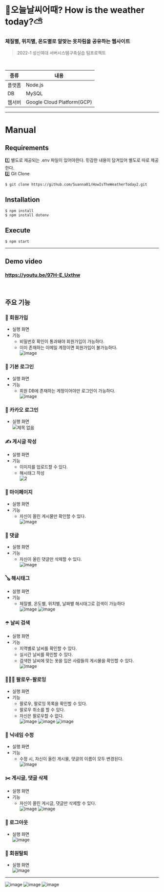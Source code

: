 # 🌈오늘날씨어때? How is the weather today?⛅

<h3>체질별, 위치별, 온도별로 알맞는 옷차림을 공유하는 웹사이트</h3>

> 2022-1 성신여대 서버시스템구축실습 팀프로젝트

</br>

|종류|내용|
|------|---|
|플랫폼|Node.js|
|DB|MySQL|
|웹서버|Google Cloud Platform(GCP)|

***
<h1>Manual</h1>

<h2>Requirements</h2>
1️⃣ 별도로 제공되는 .env 파일이 있어야한다. 민감한 내용이 담겨있어 별도로 따로 제공한다. </br> 
2️⃣ Git Clone

```
$ git clone https://github.com/Suanna01/HowIsTheWeatherToday2.git
```

<h2>Installation </h2>

```
$ npm install
$ npm install dotenv
```

<h2>Execute</h2>

```
$ npm start
```

***

<h2>Demo video</h2>

### https://youtu.be/97H-E_Uxthw

</br>

<h2>주요 기능</h2>

### 🔐 회원가입
- 실행 화면</br>
- 기능 
  - 비밀번호 확인이 통과돼야 회원가입이 가능하다.
  - 이미 존재하는 이메일 계정이면 회원가입이 불가능하다.</br>
![image](https://user-images.githubusercontent.com/86403488/173875303-2d65d8c8-4f9b-49b4-ba66-b280987f0b9a.png)

### 🔐 기본 로그인
- 실행 화면</br>
- 기능 
  - 회원 DB에 존재하는 계정이어야만 로그인이 가능하다.</br>
![image](https://user-images.githubusercontent.com/86403488/173873537-57b2379a-610d-4121-adaa-e359d708c264.png)

### 💛 카카오 로그인
- 실행 화면</br>
![제목 없음](https://user-images.githubusercontent.com/86403488/173873947-a90e00b5-6e20-4033-958f-aac7eb20326e.png)

### ✍️ 게시글 작성
- 실행 화면</br>
- 기능 
  - 이미지를 업로드할 수 있다.
  - 해시태그 작성</br>
![2](https://user-images.githubusercontent.com/86403488/173874155-53e4da6b-8cb0-41e0-841c-82d65444eb5c.png)

### 👩 마이페이지
- 실행 화면</br>
- 기능 
  - 자신이 올린 게시물만 확인할 수 있다.</br>
![image](https://user-images.githubusercontent.com/86403488/173876642-f7efb26a-e63c-4183-8959-c47f335d5046.png)

### 💌 댓글
- 실행 화면
- 기능 
  - 자신이 올린 댓글만 삭제할 수 있다.</br>
![image](https://user-images.githubusercontent.com/86403488/173874961-1fd95798-fd0a-4eeb-b015-68e54b68eb30.png)

### 🪕 해시태그 
- 실행 화면
- 기능 
  - 체질별, 온도별, 위치별, 날짜별 해시태그로 검색이 가능하다</br>
![image](https://user-images.githubusercontent.com/86403488/173875640-7c34134c-d1ef-48bb-a2f6-e67b9efbf744.png)
![image](https://user-images.githubusercontent.com/86403488/173876254-3eee6e84-1625-4a13-85c5-354d206ea882.png)

### ☂️ 날씨 검색 
- 실행 화면</br>
- 기능 
  - 지역별로 날씨를 확인할 수 있다.
  - 실시간 날씨를 확인할 수 있다.
  - 검색한 날씨에 맞는 옷을 입은 사람들의 게시물을 확인할 수 있다.</br>
![image](https://user-images.githubusercontent.com/86403488/173876735-cc1434e1-561f-4265-947a-db414f0c7084.png)

### 👩‍👩‍👧 팔로우-팔로잉
- 실행 화면</br>
- 기능 
  - 팔로우, 팔로잉 목록을 확인할 수 있다.
  - 팔로우 취소를 할 수 있다.
  - 자신은 팔로우할 수 없다.</br>
![image](https://user-images.githubusercontent.com/86403488/173876859-aa9a0899-2727-400c-8aeb-d1b573249e9c.png)
![image](https://user-images.githubusercontent.com/86403488/173876927-f405626c-af81-4cd1-9313-b2fa71b2f4a4.png)
![image](https://user-images.githubusercontent.com/86403488/173877226-4ffc2051-392b-4d6a-8911-b9a2d807a8a3.png)

### 🔨 닉네임 수정
- 실행 화면</br>
- 기능 
  - 수정 시, 자신이 올린 게시물, 댓글의 이름이 모두 변경된다.</br>
![image](https://user-images.githubusercontent.com/86403488/173877285-a6ea3b77-70ee-4e89-ab23-e67f8e8c5518.png)

### ✂️ 게시글, 댓글 삭제
- 실행 화면</br>
- 기능 
  - 자신이 올린 게시글, 댓글만 삭제할 수 있다.</br>
![image](https://user-images.githubusercontent.com/86403488/173877498-ae6c3730-e9fc-48ce-9fed-2a475a9b5557.png)
![image](https://user-images.githubusercontent.com/86403488/173877560-132069c1-b986-47e6-8c53-a4393efe2523.png)

### 👋 로그아웃
- 실행 화면</br>
![image](https://user-images.githubusercontent.com/86403488/173877673-3c3a31b2-b9d3-4ef8-a73e-2d35ebf6cc25.png)

### 🙅 회원탈퇴
- 실행 화면</br>
![image](https://user-images.githubusercontent.com/86403488/173877838-3c6768d6-d992-46e0-b137-4231d68e0c87.png)

***

![image](https://user-images.githubusercontent.com/86403488/173384508-909ccbaf-9aa6-4bb7-80cb-55745dfb1b0e.png)
![image](https://user-images.githubusercontent.com/86403488/173384544-79fa1594-0eb3-4aa1-978b-e5e3477e512b.png)
![image](https://user-images.githubusercontent.com/86403488/173384578-1bda9b97-b14c-4844-8c29-e2f59bbd47f9.png)
